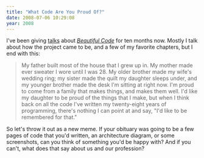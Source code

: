 ```yaml
---
title: "What Code Are You Proud Of?"
date: 2008-07-06 10:29:08
year: 2008
---
```

I've been giving <a href="http://www.cs.toronto.edu/~gvwilson/beautiful-code-jonah-2008/index.html">talks</a> about <a href="http://www.amazon.com/Beautiful-Code-Leading-Programmers-Practice/dp/0596510047"><em>Beautiful Code</em></a> for ten months now. Mostly I talk about how the project came to be, and a few of my favorite chapters, but I end with this:
<blockquote>My father built most of the house that I grew up in. My mother made ever sweater I wore until I was 28. My older brother made my wife's wedding ring; my sister made the quilt my daughter sleeps under, and my younger brother made the desk I'm sitting at right now. I'm proud to come from a family that makes things, and makes them well. I'd like my daughter to be proud of the things that I make, but when I think back on all the code I've written my twenty-eight years of programming, there's nothing I can point at and say, "I'd like to be remembered for that."</blockquote>
So let's throw it out as a new meme. If your obituary was going to be a few pages of code that you'd written, an architecture diagram, or some screenshots, can you think of something you'd be happy with?  And if you can't, what does that say about us and our profession?
